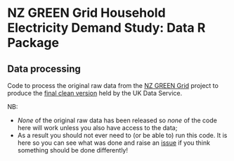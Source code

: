 # NZ GREEN Grid Household Electricity Demand Study: Data R Package

## Data processing

Code to process the original raw data from the [NZ GREEN Grid](https://www.otago.ac.nz/centre-sustainability/research/energy/otago050285.html) project to produce the [final clean version](http://reshare.ukdataservice.ac.uk/853334/) held by the UK Data Service. 

NB: 

 * *None* of the original raw data has been released so *none* of the code here will work unless you also have access to the data; 
 * As a result you should not ever need to (or be able to) run this code. It is here so you can see what was done and raise an [issue](https://github.com/CfSOtago/GREENGridData/issues?q=is%3Aissue+label%3AdataIssue) if you think something should be done differently!
